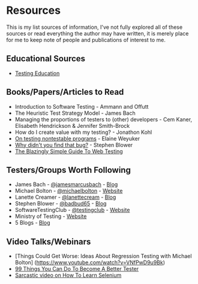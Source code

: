 # Resources

This is my list sources of information, I've not fully explored all of these sources or read everything the author may have written, it is merely place for me to keep note of people and publications of interest to me.

## Educational Sources

* [Testing Education](http://www.testingeducation.org/BBST/foundations/)

## Books/Papers/Articles to Read

* Introduction to Software Testing - Ammann and Offutt
* The Heuristic Test Strategy Model - James Bach
* Managing the proportions of testers to (other) developers - Cem Kaner, Elisabeth Hendrickson & Jennifer Smith-Brock
* How do I create value with my testing? - Jonathon Kohl
* [On testing nontestable programs](http://www.testingeducation.org/BBST/foundations/Weyuker_ontestingnontestable.pdf) - Elaine Weyuker
* [Why didn't you find that bug?](http://www.ministryoftesting.com/2014/07/didnt-find-bug/) - Stephen Blower
* [The Blazingly Simple Guide To Web Testing](http://thesocialtester.co.uk/wp-content/uploads/2013/12/The-Blazingly-Simple-Guide-To-Web-Testing.pdf)


## Testers/Groups Worth Following

* James Bach - [@jamesmarcusbach](https://twitter.com/jamesmarcusbach) - [Blog](http://www.satisfice.com/blog/)
* Michael Bolton - [@michaelbolton](https://twitter.com/michaelbolton) - [Website](http://www.developsense.com/)
* Lanette Creamer - [@lanettecream](https://twitter.com/lanettecream) - [Blog](http://blog.testyredhead.com)
* Stephen Blower - [@badbud65](https://twitter.com/badbud65) - [Blog](http://www.stephenblower.co.uk/)
* SoftwareTestingClub - [@testingclub](https://twitter.com/testingclub) - [Website](http://www.softwaretestingclub.com/)
* Ministry of Testing - [Website](http://www.ministryoftesting.com/)
* 5 Blogs - [Blog](http://5blogs.wordpress.com/)

## Video Talks/Webinars
* [Things Could Get Worse: Ideas About Regression Testing with Michael Bolton] (https://www.youtube.com/watch?v=VNfPwD9u9Bk)
* [99 Things You Can Do To Become A Better Tester](http://www.ministryoftesting.com/wp-content/uploads/2013/07/99ThingsEbook.pdf)
* [Sarcastic video on How To Learn Selenium](http://www.youtube.com/watch?v=cAgeeDpisbU)